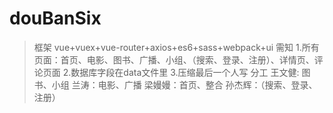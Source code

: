 # douBanSix
>框架
vue+vuex+vue-router+axios+es6+sass+webpack+ui
>需知
1.所有页面：首页、电影、图书、广播、小组、（搜索、登录、注册）、详情页、评论页面
2.数据库字段在data文件里
3.压缩最后一个人写
>分工
王文健: 图书、小组
兰涛：电影、广播
梁嫚嫚：首页、整合
孙杰辉：（搜索、登录、注册）
